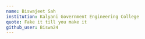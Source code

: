 ```yaml
---
name: Biswajeet Sah
institution: Kalyani Government Engineering College
quote: Fake it till you make it
github_user: Biswa24
---
```

